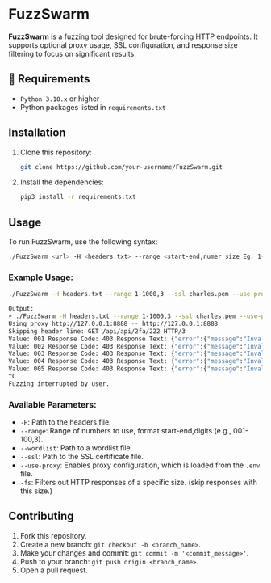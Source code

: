 # FuzzSwarm

**FuzzSwarm** is a fuzzing tool designed for brute-forcing HTTP endpoints. It supports optional proxy usage, SSL configuration, and response size filtering to focus on significant results.

## 📃 Requirements

- `Python 3.10.x` or higher
- Python packages listed in `requirements.txt`

## Installation

1. Clone this repository:
    ```bash
    git clone https://github.com/your-username/FuzzSwarm.git
    ```

2. Install the dependencies:
    ```bash
    pip3 install -r requirements.txt
    ```

## Usage

To run FuzzSwarm, use the following syntax:

```bash
./FuzzSwarm <url> -H <headers.txt> --range <start-end,numer_size Eg. 1-1000,3> --ssl <ssl.pem> [options]
```

### Example Usage:

```bash
./FuzzSwarm -H headers.txt --range 1-1000,3 --ssl charles.pem --use-proxy https://example.com/api/BRUTE

Output:
➤ ./FuzzSwarm -H headers.txt --range 1-1000,3 --ssl charles.pem --use-proxy https://XXXX.XXXX/api/api/2fa/BRUTE
Using proxy http://127.0.0.1:8888 -- http://127.0.0.1:8888
Skipping header line: GET /api/api/2fa/222 HTTP/3
Value: 001 Response Code: 403 Response Text: {"error":{"message":"Invalid code"}} Response Size: 36
Value: 002 Response Code: 403 Response Text: {"error":{"message":"Invalid code"}} Response Size: 36
Value: 003 Response Code: 403 Response Text: {"error":{"message":"Invalid code"}} Response Size: 36
Value: 004 Response Code: 403 Response Text: {"error":{"message":"Invalid code"}} Response Size: 36
Value: 005 Response Code: 403 Response Text: {"error":{"message":"Invalid code"}} Response Size: 36
^C
Fuzzing interrupted by user.
```

### Available Parameters:

- `-H`: Path to the headers file.
- `--range`: Range of numbers to use, format start-end,digits (e.g., 001-100,3).
- `--wordlist`: Path to a wordlist file.
- `--ssl`: Path to the SSL certificate file.
- `--use-proxy`: Enables proxy configuration, which is loaded from the `.env` file.
- `-fs`: Filters out HTTP responses of a specific size. (skip responses with this size.)

## Contributing

1. Fork this repository.
2. Create a new branch: `git checkout -b <branch_name>`.
3. Make your changes and commit: `git commit -m '<commit_message>'`.
4. Push to your branch: `git push origin <branch_name>`.
5. Open a pull request.
